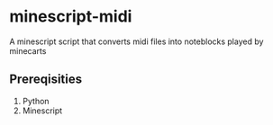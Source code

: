 # minescript-midi
A minescript script that converts midi files into noteblocks played by minecarts

## Prereqisities
1. Python
2. Minescript
